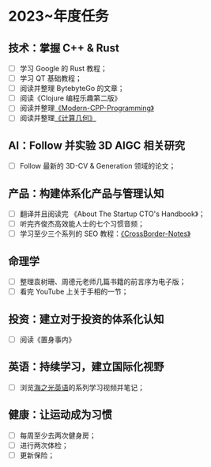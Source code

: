 # 2023~年度任务

## 技术：掌握 C++ & Rust

- [ ] 学习 Google 的 Rust 教程；
- [ ] 学习 QT 基础教程；
- [ ] 阅读并整理 BytebyteGo 的文章；
- [ ] 阅读《Clojure 编程乐趣第二版》
- [ ] 阅读并整理[《Modern-CPP-Programming》](https://github.com/federico-busato/Modern-CPP-Programming/tree/master)
- [ ] 阅读并整理[《计算几何》](https://zhuanlan.zhihu.com/p/33355636)

## AI：Follow 并实验 3D AIGC 相关研究

- [ ] Follow 最新的 3D-CV & Generation 领域的论文；

## 产品：构建体系化产品与管理认知

- [ ] 翻译并且阅读完 《About The Startup CTO's Handbook》；
- [ ] 听完齐俊杰高效能人士的七个习惯音频；
- [ ] 学习至少三个系列的 SEO 教程：[《CrossBorder-Notes》](https://ng-tech.icu/books/CrossBorders-Notes)

## 命理学

- [ ] 整理袁树珊、周德元老师几篇书籍的前言序为电子版；
- [ ] 看完 YouTube 上关于手相的一节；

## 投资：建立对于投资的体系化认知

- [ ] 阅读《置身事内》

## 英语：持续学习，建立国际化视野

- [ ] 浏览[海之光英语](https://www.youtube.com/watch?v=1usCP_lD3Wk)的系列学习视频并笔记；

## 健康：让运动成为习惯

- [ ] 每周至少去两次健身房；
- [ ] 进行两次体检；
- [ ] 更新保险；
